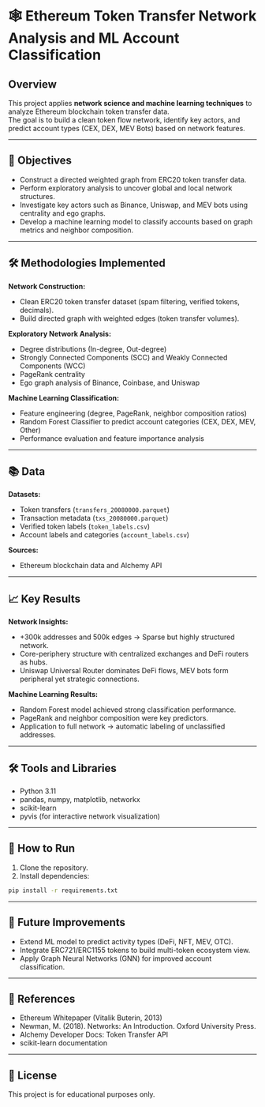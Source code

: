 # 🕸️ Ethereum Token Transfer Network Analysis and ML Account Classification

## Overview
This project applies **network science and machine learning techniques** to analyze Ethereum blockchain token transfer data.  
The goal is to build a clean token flow network, identify key actors, and predict account types (CEX, DEX, MEV Bots) based on network features.

---

## 🎯 Objectives
* Construct a directed weighted graph from ERC20 token transfer data.
* Perform exploratory analysis to uncover global and local network structures.
* Investigate key actors such as Binance, Uniswap, and MEV bots using centrality and ego graphs.
* Develop a machine learning model to classify accounts based on graph metrics and neighbor composition.

---

## 🛠 Methodologies Implemented

**Network Construction:**
* Clean ERC20 token transfer dataset (spam filtering, verified tokens, decimals).
* Build directed graph with weighted edges (token transfer volumes).

**Exploratory Network Analysis:**
* Degree distributions (In-degree, Out-degree)
* Strongly Connected Components (SCC) and Weakly Connected Components (WCC)
* PageRank centrality
* Ego graph analysis of Binance, Coinbase, and Uniswap

**Machine Learning Classification:**
* Feature engineering (degree, PageRank, neighbor composition ratios)
* Random Forest Classifier to predict account categories (CEX, DEX, MEV, Other)
* Performance evaluation and feature importance analysis

---

## 📚 Data

**Datasets:**
* Token transfers (`transfers_20080000.parquet`)
* Transaction metadata (`txs_20080000.parquet`)
* Verified token labels (`token_labels.csv`)
* Account labels and categories (`account_labels.csv`)

**Sources:**
* Ethereum blockchain data and Alchemy API

---

## 📈 Key Results

**Network Insights:**
* +300k addresses and 500k edges → Sparse but highly structured network.
* Core-periphery structure with centralized exchanges and DeFi routers as hubs.
* Uniswap Universal Router dominates DeFi flows, MEV bots form peripheral yet strategic connections.

**Machine Learning Results:**
* Random Forest model achieved strong classification performance.
* PageRank and neighbor composition were key predictors.
* Application to full network → automatic labeling of unclassified addresses.

---

## 🛠 Tools and Libraries
* Python 3.11
* pandas, numpy, matplotlib, networkx
* scikit-learn
* pyvis (for interactive network visualization)

---

## 🚀 How to Run
1. Clone the repository.
2. Install dependencies:
```bash
pip install -r requirements.txt
```
---

## 🔮 Future Improvements
* Extend ML model to predict activity types (DeFi, NFT, MEV, OTC).
* Integrate ERC721/ERC1155 tokens to build multi-token ecosystem view.
* Apply Graph Neural Networks (GNN) for improved account classification.



---

## 📖 References
* Ethereum Whitepaper (Vitalik Buterin, 2013)
* Newman, M. (2018). Networks: An Introduction. Oxford University Press.
* Alchemy Developer Docs: Token Transfer API
* scikit-learn documentation


---

## 📑 License
This project is for educational purposes only.
